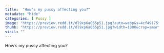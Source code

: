 ```yaml
---
title:  "How’s my pussy affecting you?"
metadate: "hide"
categories: [ Pussy ]
image: "https://preview.redd.it/dl9xp6a055p51.jpg?auto=webp&s=4cf49175f2f545b80873baf5d55d907468cf26e9"
thumb: "https://preview.redd.it/dl9xp6a055p51.jpg?width=1080&crop=smart&auto=webp&s=109d3fe64edb2be588e93c1b26e15cad88a3f580"
visit: ""
---
```

How’s my pussy affecting you?

